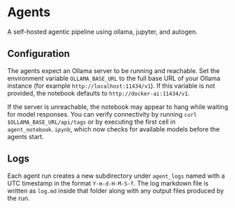 # Agents
A self-hosted agentic pipeline using ollama, jupyter, and autogen.

## Configuration

The agents expect an Ollama server to be running and reachable. Set the
environment variable `OLLAMA_BASE_URL` to the full base URL of your Ollama
instance (for example `http://localhost:11434/v1`). If this variable is not
provided, the notebook defaults to `http://docker-ai:11434/v1`.

If the server is unreachable, the notebook may appear to hang while waiting for
model responses. You can verify connectivity by running `curl $OLLAMA_BASE_URL/api/tags`
or by executing the first cell in `agent_notebook.ipynb`, which now checks for
available models before the agents start.

## Logs

Each agent run creates a new subdirectory under `agent_logs` named with a UTC timestamp in the format `Y-m-d-H-M-S-f`. The log markdown file is written as `log.md` inside that folder along with any output files produced by the run.
